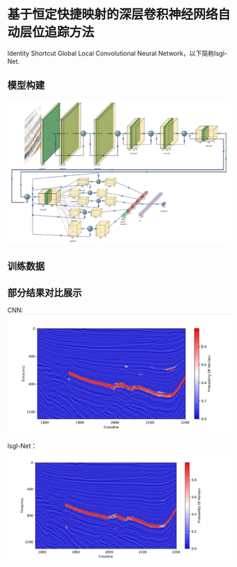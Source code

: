 # 基于恒定快捷映射的深层卷积神经网络自动层位追踪方法
Identity Shortcut Global Local Convolutional Neural Network，以下简称Isgl-Net.

## 模型构建

![Isgl_Net.jpg](https://github.com/yyhhlancelot/Isgl_Net/blob/master/pic/Isgl_Net.jpg)

## 训练数据


## 部分结果对比展示

CNN:
![conv3_inline15.jpg](https://github.com/yyhhlancelot/Isgl_Net/blob/master/pic/conv3_inline15.jpg)

Isgl-Net：
![isgl_inline15.jpg](https://github.com/yyhhlancelot/Isgl_Net/blob/master/pic/isgl_inline15.jpg)

